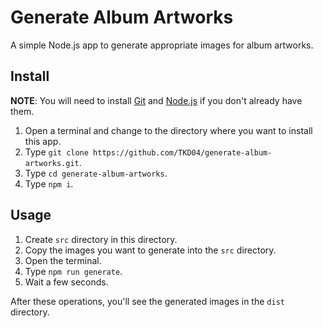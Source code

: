 # Generate Album Artworks

A simple Node.js app to generate appropriate images for album artworks.

## Install

**NOTE**: You will need to install [Git](https://git-scm.com/) and [Node.js](https://nodejs.org/en) if you don't already have them.

1. Open a terminal and change to the directory where you want to install this app.
2. Type `git clone https://github.com/TKD04/generate-album-artworks.git`.
3. Type `cd generate-album-artworks`.
4. Type `npm i`.

## Usage

1. Create `src` directory in this directory.
2. Copy the images you want to generate into the `src` directory.
3. Open the terminal.
4. Type `npm run generate`.
5. Wait a few seconds.

After these operations, you'll see the generated images in the `dist` directory.
